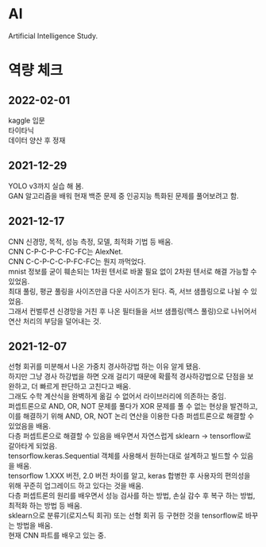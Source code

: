 # AI
Artificial Intelligence Study.

# 역량 체크
## 2022-02-01
kaggle 입문   
타이타닉    
데이터 양산 후 정재   

## 2021-12-29
YOLO v3까지 실습 해 봄.   
GAN 알고리즘을 배워 현재 백준 문제 중 인공지능 특화된 문제를 풀어보려고 함.   

## 2021-12-17
CNN 신경망, 목적, 성능 측정, 모델, 최적화 기법 등 배움.    
CNN C-P-C-P-C-FC-FC는 AlexNet.   
CNN C-C-P-C-C-P-FC-FC는 뭔지 까먹었다.   
mnist 정보를 굳이 훼손되는 1차원 텐서로 바꿀 필요 없이 2차원 텐서로 해결 가능할 수 있었음.    
최대 풀링, 평균 풀링을 사이즈만큼 다운 사이즈가 된다. 즉, 서브 샘플링으로 나뉠 수 있었음.   
그래서 컨벌루션 신경망을 거친 후 나온 필터들을 서브 샘플링(맥스 풀링)으로 나뉘어서 연산 처리의 부담을 덜어내는 것.    

## 2021-12-07
선형 회귀를 미분해서 나온 가중치 경사하강법 하는 이유 알게 됐음.   
하지만 그냥 경사 하강법을 하면 오래 걸리기 때문에 확률적 경사하강법으로 단점을 보완하고, 더 빠르게 판단하고 고친다고 배움.    
그래도 수학 계산식을 완벽하게 옮길 수 없어서 라이브러리에 의존하는 중임.   
퍼셉트론으로 AND, OR, NOT 문제를 풀다가 XOR 문제를 풀 수 없는 현상을 발견하고, 이를 해결하기 위해 AND, OR, NOT 논리 연산을 이용한 다층 퍼셉트론으로 해결할 수 있었음을 배움.    
다층 퍼셉트론으로 해결할 수 있음을 배우면서 자연스럽게 sklearn -> tensorflow로 갈아타게 되었음.   
tensorflow.keras.Sequential 객체를 사용해서 원하는대로 설계하고 빌드할 수 있음을 배움.   
tensorflow 1.XXX 버전, 2.0 버전 차이를 알고, keras 합병한 후 사용자의 편의성을 위해 꾸준히 업그레이드 하고 있다는 것을 배움.    
다층 퍼셉트론의 원리를 배우면서 성능 검사를 하는 방법, 손실 감수 후 복구 하는 방법, 최적화 하는 방법 등 배움.   
sklearn으로 분류기(로지스틱 회귀) 또는 선형 회귀 등 구현한 것을 tensorflow로 바꾸는 방법을 배움.    
현재 CNN 파트를 배우고 있는 중.    
